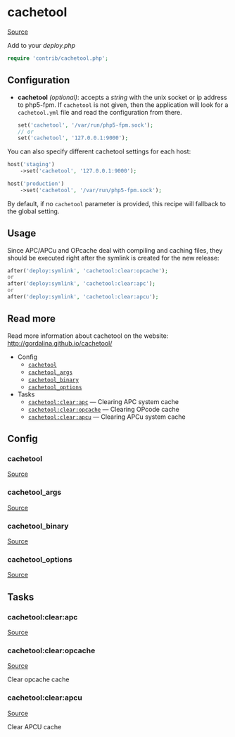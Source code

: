 <!-- DO NOT EDIT THIS FILE! -->
<!-- Instead edit contrib/cachetool.php -->
<!-- Then run bin/docgen -->

# cachetool

[Source](/contrib/cachetool.php)


Add to your _deploy.php_

```php
require 'contrib/cachetool.php';
```

## Configuration

- **cachetool** *(optional)*: accepts a *string* with the unix socket or ip address to php5-fpm. If `cachetool` is not given, then the application will look for a `cachetool.yml` file and read the configuration from there.

    ```php
    set('cachetool', '/var/run/php5-fpm.sock');
    // or
    set('cachetool', '127.0.0.1:9000');
    ```

You can also specify different cachetool settings for each host:
```php
host('staging')
    ->set('cachetool', '127.0.0.1:9000');

host('production')
    ->set('cachetool', '/var/run/php5-fpm.sock');
```

By default, if no `cachetool` parameter is provided, this recipe will fallback to the global setting.

## Usage

Since APC/APCu and OPcache deal with compiling and caching files, they should be executed right after the symlink is created for the new release:

```php
after('deploy:symlink', 'cachetool:clear:opcache');
or
after('deploy:symlink', 'cachetool:clear:apc');
or
after('deploy:symlink', 'cachetool:clear:apcu');
```

## Read more

Read more information about cachetool on the website:
http://gordalina.github.io/cachetool/


* Config
  * [`cachetool`](#cachetool)
  * [`cachetool_args`](#cachetool_args)
  * [`cachetool_binary`](#cachetool_binary)
  * [`cachetool_options`](#cachetool_options)
* Tasks
  * [`cachetool:clear:apc`](#cachetoolclearapc) — Clearing APC system cache
  * [`cachetool:clear:opcache`](#cachetoolclearopcache) — Clearing OPcode cache
  * [`cachetool:clear:apcu`](#cachetoolclearapcu) — Clearing APCu system cache

## Config
### cachetool
[Source](/contrib/cachetool.php#L50)



### cachetool_args
[Source](/contrib/cachetool.php#L51)



### cachetool_binary
[Source](/contrib/cachetool.php#L52)



### cachetool_options
[Source](/contrib/cachetool.php#L66)




## Tasks
### cachetool:clear:apc
[Source](/contrib/cachetool.php#L80)



### cachetool:clear:opcache
[Source](/contrib/cachetool.php#L88)

Clear opcache cache

### cachetool:clear:apcu
[Source](/contrib/cachetool.php#L96)

Clear APCU cache

